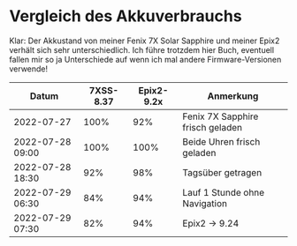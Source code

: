 Vergleich des Akkuverbrauchs
============================

Klar: Der Akkustand von meiner Fenix 7X Solar Sapphire und meiner Epix2
verhält sich sehr unterschiedlich. Ich führe trotzdem hier Buch, eventuell
fallen mir so ja Unterschiede auf wenn ich mal andere Firmware-Versionen
verwende!

|Datum           |7XSS-8.37|Epix2-9.2x|Anmerkung                       |
|----------------|---------|----------|--------------------------------|
|2022-07-27      |100%     | 92%      |Fenix 7X Sapphire frisch geladen|
|2022-07-28 09:00|100%     |100%      |Beide Uhren frisch geladen      |
|2022-07-28 18:30| 92%     | 98%      |Tagsüber getragen               |
|2022-07-29 06:30| 84%     | 94%      |Lauf 1 Stunde ohne Navigation   |
|2022-07-29 07:30| 82%     | 94%      |Epix2 -> 9.24                   |
